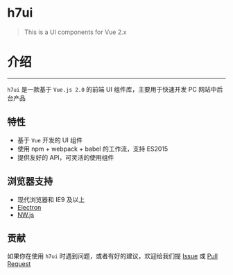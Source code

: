 # h7ui

> This is a UI components for Vue 2.x 

# 介绍

----

`h7ui` 是一款基于 `Vue.js 2.0` 的前端 UI 组件库，主要用于快速开发 PC 网站中后台产品

## 特性

- 基于 `Vue` 开发的 UI 组件
- 使用 npm + webpack + babel 的工作流，支持 ES2015
- 提供友好的 API，可灵活的使用组件

## 浏览器支持

- 现代浏览器和 IE9 及以上
- [Electron](http://electron.atom.io/)
- [NW.js](http://nwjs.io)


## 贡献

如果你在使用 `h7ui` 时遇到问题，或者有好的建议，欢迎给我们提 [Issue](https://github.com/h7ml/h7ui/issues) 或 [Pull Request](https://github.com/h7ml/h7ui/pulls)
